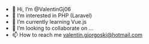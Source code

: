 - 👋 Hi, I’m @ValentinGj06
- 👀 I’m interested in PHP (Laravel)
- 🌱 I’m currently learning Vue.js
- 💞️ I’m looking to collaborate on ...
- 📫 How to reach me valentin.gjorgoski@hotmail.com

<!---
ValentinGj06/ValentinGj06 is a ✨ special ✨ repository because its `README.md` (this file) appears on your GitHub profile.
You can click the Preview link to take a look at your changes.
--->
